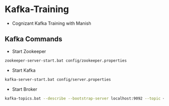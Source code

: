 # Kafka-Training
- Cognizant Kafka Training with Manish

## Kafka Commands
- Start Zookeeper
```sh
zookeeper-server-start.bat config/zookeeper.properties
```
- Start Kafka
```sh
kafka-server-start.bat config/server.properties
```
- Start Broker
```sh
kafka-topics.bat --describe --bootstrap-server localhost:9092 --topic <TOPIC_NAME>
```
